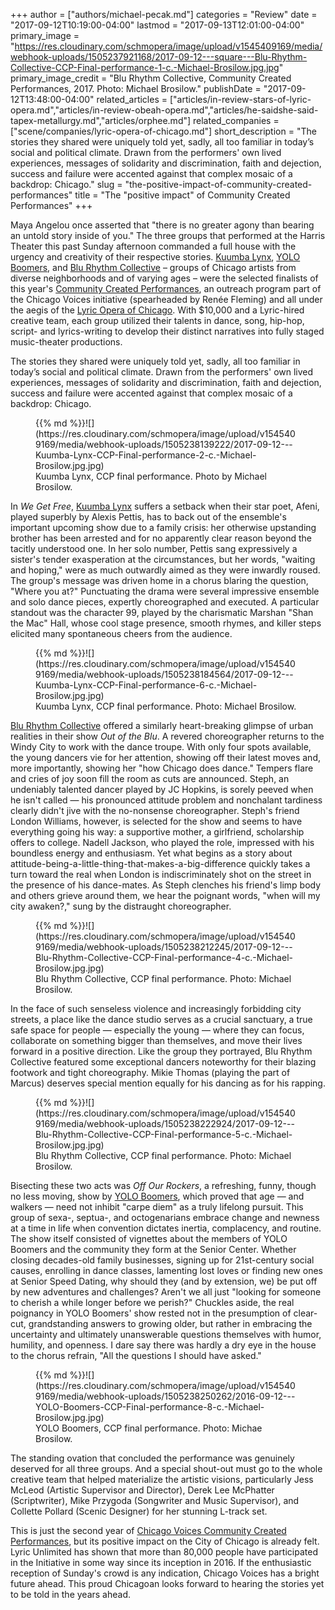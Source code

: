 +++
author = ["authors/michael-pecak.md"]
categories = "Review"
date = "2017-09-12T10:19:00-04:00"
lastmod = "2017-09-13T12:01:00-04:00"
primary_image = "https://res.cloudinary.com/schmopera/image/upload/v1545409169/media/webhook-uploads/1505237921168/2017-09-12---square---Blu-Rhythm-Collective-CCP-Final-performance-1-c.-Michael-Brosilow.jpg.jpg"
primary_image_credit = "Blu Rhythm Collective, Community Created Performances, 2017. Photo: Michael Brosilow."
publishDate = "2017-09-12T13:48:00-04:00"
related_articles = ["articles/in-review-stars-of-lyric-opera.md","articles/in-review-obeah-opera.md","articles/he-saidshe-said-tapex-metallurgy.md","articles/orphee.md"]
related_companies = ["scene/companies/lyric-opera-of-chicago.md"]
short_description = "The stories they shared were uniquely told yet, sadly, all too familiar in today’s social and political climate. Drawn from the performers&#039; own lived experiences, messages of solidarity and discrimination, faith and dejection, success and failure were accented against that complex mosaic of a backdrop: Chicago."
slug = "the-positive-impact-of-community-created-performances"
title = "The &quot;positive impact&quot; of Community Created Performances"
+++

Maya Angelou once asserted that "there is no greater agony than bearing an untold story inside of you." The three groups that performed at the Harris Theater this past Sunday afternoon commanded a full house with the urgency and creativity of their respective stories. [Kuumba Lynx](http://www.kuumbalynx.com/), [YOLO Boomers](https://www.youtube.com/watch?v=5HhHc41UtB8), and [Blu Rhythm Collective](https://www.facebook.com/Blurhythmchicago/) – groups of Chicago artists from diverse neighborhoods and of varying ages – were the selected finalists of this year's [Community Created Performances](https://www.lyricopera.org/concertstickets/calendar/2017-2018-other/productions/lyricopera/community-created-performances), an outreach program part of the Chicago Voices initiative (spearheaded by Renée Fleming) and all under the aegis of the [Lyric Opera of Chicago](/scene/companies/lyric-opera-of-chicago/). With $10,000 and a Lyric-hired creative team, each group utilized their talents in dance, song, hip-hop, script- and lyrics-writing to develop their distinct narratives into fully staged music-theater productions.
 
The stories they shared were uniquely told yet, sadly, all too familiar in today’s social and political climate. Drawn from the performers' own lived experiences, messages of solidarity and discrimination, faith and dejection, success and failure were accented against that complex mosaic of a backdrop: Chicago.

<figure data-type="image">{{% md %}}![](https://res.cloudinary.com/schmopera/image/upload/v1545409169/media/webhook-uploads/1505238139222/2017-09-12---Kuumba-Lynx-CCP-Final-performance-2-c.-Michael-Brosilow.jpg.jpg)
<figcaption>Kuumba Lynx, CCP final performance. Photo by Michael Brosilow.</figcaption>
</figure>
 
In *We Get Free*, [Kuumba Lynx](http://www.kuumbalynx.com/) suffers a setback when their star poet, Afeni, played superbly by Alexis Pettis, has to back out of the ensemble's important upcoming show due to a family crisis: her otherwise upstanding brother has been arrested and for no apparently clear reason beyond the tacitly understood one. In her solo number, Pettis sang expressively a sister's tender exasperation at the circumstances, but her words, "waiting and hoping," were as much outwardly aimed as they were inwardly roused. The group's message was driven home in a chorus blaring the question, "Where you at?" Punctuating the drama were several impressive ensemble and solo dance pieces, expertly choreographed and executed. A particular standout was the character 99, played by the charismatic Marshan "Shan the Mac" Hall, whose cool stage presence, smooth rhymes, and killer steps elicited many spontaneous cheers from the audience.

<figure data-type="image">{{% md %}}![](https://res.cloudinary.com/schmopera/image/upload/v1545409169/media/webhook-uploads/1505238184564/2017-09-12---Kuumba-Lynx-CCP-Final-performance-6-c.-Michael-Brosilow.jpg.jpg)
<figcaption>Kuumba Lynx, CCP final performance. Photo: Michael Brosilow.</figcaption>
</figure>
 
[Blu Rhythm Collective](https://www.facebook.com/Blurhythmchicago/) offered a similarly heart-breaking glimpse of urban realities in their show *Out of the Blu*. A revered choreographer returns to the Windy City to work with the dance troupe. With only four spots available, the young dancers vie for her attention, showing off their latest moves and, more importantly, showing her "how Chicago does dance." Tempers flare and cries of joy soon fill the room as cuts are announced. Steph, an undeniably talented dancer played by JC Hopkins, is sorely peeved when he isn't called — his pronounced attitude problem and nonchalant tardiness clearly didn't jive with the no-nonsense choreographer. Steph's friend London Williams, however, is selected for the show and seems to have everything going his way: a supportive mother, a girlfriend, scholarship offers to college. Nadell Jackson, who played the role, impressed with his boundless energy and enthusiasm. Yet what begins as a story about attitude-being-a-little-thing-that-makes-a-big-difference quickly takes a turn toward the real when London is indiscriminately shot on the street in the presence of his dance-mates. As Steph clenches his friend's limp body and others grieve around them, we hear the poignant words, "when will my city awaken?," sung by the distraught choreographer. 

<figure data-type="image">{{% md %}}![](https://res.cloudinary.com/schmopera/image/upload/v1545409169/media/webhook-uploads/1505238212245/2017-09-12---Blu-Rhythm-Collective-CCP-Final-performance-4-c.-Michael-Brosilow.jpg.jpg)
<figcaption>Blu Rhythm Collective, CCP final performance. Photo: Michael Brosilow.</figcaption>
</figure>

In the face of such senseless violence and increasingly forbidding city streets, a place like the dance studio serves as a crucial sanctuary, a true safe space for people — especially the young — where they can focus, collaborate on something bigger than themselves, and move their lives forward in a positive direction. Like the group they portrayed, Blu Rhythm Collective featured some exceptional dancers noteworthy for their blazing footwork and tight choreography. Mikie Thomas (playing the part of Marcus) deserves special mention equally for his dancing as for his rapping.

<figure data-type="image">{{% md %}}![](https://res.cloudinary.com/schmopera/image/upload/v1545409169/media/webhook-uploads/1505238222924/2017-09-12---Blu-Rhythm-Collective-CCP-Final-performance-5-c.-Michael-Brosilow.jpg.jpg)
<figcaption>Blu Rhythm Collective, CCP final performance. Photo: Michael Brosilow.</figcaption>
</figure>

Bisecting these two acts was *Off Our Rockers*, a refreshing, funny, though no less moving, show by [YOLO Boomers](https://www.youtube.com/watch?v=5HhHc41UtB8), which proved that age — and walkers — need not inhibit "carpe diem" as a truly lifelong pursuit. This group of sexa-, septua-, and octogenarians embrace change and newness at a time in life when convention dictates inertia, complacency, and routine. The show itself consisted of vignettes about the members of YOLO Boomers and the community they form at the Senior Center. Whether closing decades-old family businesses, signing up for 21st-century social causes, enrolling in dance classes, lamenting lost loves or finding new ones at Senior Speed Dating, why should they (and by extension, we) be put off by new adventures and challenges? Aren't we all just "looking for someone to cherish a while longer before we perish?" Chuckles aside, the real poignancy in YOLO Boomers' show rested not in the presumption of clear-cut, grandstanding answers to growing older, but rather in embracing the uncertainty and ultimately unanswerable questions themselves with humor, humility, and openness. I dare say there was hardly a dry eye in the house to the chorus refrain, "All the questions I should have asked."

<figure data-type="image">{{% md %}}![](https://res.cloudinary.com/schmopera/image/upload/v1545409169/media/webhook-uploads/1505238250262/2016-09-12---YOLO-Boomers-CCP-Final-performance-8-c.-Michael-Brosilow.jpg.jpg)
<figcaption>YOLO Boomers, CCP final performance. Photo: Michae Brosilow.</figcaption>
</figure>
 
The standing ovation that concluded the performance was genuinely deserved for all three groups. And a special shout-out must go to the whole creative team that helped materialize the artistic visions, particularly Jess McLeod (Artistic Supervisor and Director), Derek Lee McPhatter (Scriptwriter), Mike Przygoda (Songwriter and Music Supervisor), and Collette Pollard (Scenic Designer) for her stunning L-track set.

This is just the second year of [Chicago Voices Community Created Performances](https://www.lyricopera.org/concertstickets/calendar/2017-2018-other/productions/lyricopera/community-created-performances), but its positive impact on the City of Chicago is already felt. Lyric Unlimited has shown that more than 80,000 people have participated in the Initiative in some way since its inception in 2016. If the enthusiastic reception of Sunday's crowd is any indication, Chicago Voices has a bright future ahead. This proud Chicagoan looks forward to hearing the stories yet to be told in the years ahead.

